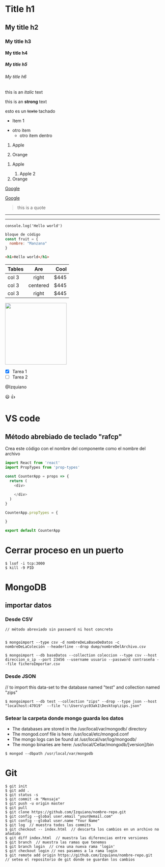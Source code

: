 <!-- Headings -->

# Title h1
## My title h2
### My title h3
#### My title h4
##### My title h5
###### My title h6

<!-- decoraciones de texto -->

this is an *italic* text

this is an **strong** text

esto es un ~~texto~~ tachado

<!-- <ul> Se puede escrib¡ir html o con asteriscos -->
<ul>
<li>Item 1</li>
</ul>

* otro item
  * otro item dentro

1. Apple
  
2. Orange
<ol>
<li>Apple</li>
  <ol>
    <li>Apple 2</li>
  </ol>
<li>Orange</li>
</ol>


<!-- Enlaces -->
<a href="https://google.es">Google</a>

[Google](https://google.es "Custom title")


<!-- Citas -->
> this is a quote

<!-- Lineas -->
---
___

<!-- Código -->
`console.log('Hello world')`

```javascript
bloque de código
const fruit = {
  nombre: "Manzana"
}
```

```html
<h1>Hello world</h1>
```

<!-- Tablas -->
| Tables  | Are         | Cool  |
| -       | :-:         |    -: |
| col 3   | right       | $445  |
| col 3   | centered    | $445  |
| col 3   | right       | $445  |

<!-- Imágenes -->

<img src="https://user-images.githubusercontent.com/674621/71187801-14e60a80-2280-11ea-94c9-e56576f76baf.png" width="200" />

<!-- GITHUB markdown -->

  <!-- Todo list -->

* [x] Tarea 1
* [ ] Tarea 2

<!-- Nombrer usuarios -->
@Izquiano

<!-- Lista de emojis -->
:smiley:
:+1:



# VS code

## Método abrebiado de teclado "rafcp"
Crea este código con el nombre del componente como el nombre del archivo

```javascript
import React from 'react'
import PropTypes from 'prop-types'

const CounterApp = props => {
  return (
    <div>
      
    </div>
  )
}

CounterApp.propTypes = {

}

export default CounterApp

```



# Cerrar proceso en un puerto

```shell
$ lsof -i tcp:3000
$ kill -9 PID
```


# MongoDB
## importar datos
### Desde CSV

```shell
// método abreviado sin password ni host concreto


$ mongoimport --type csv -d nombreDeLaBaseDeDatos -c nombreDeLaColeción --headerline --drop dump/nombreDelArchivo.csv

$ mongoimport --db baseDatos --collection coleccion --type csv --host direccion_o_ip --port 23456 --username usuario --password contraseña --file ficheroImportar.csv
```

### Desde JSON

// to import this data-set to the database named "test" and collection named "zips"
```shell
$ mongoimport --db test --collection "zips" --drop --type json --host "localhost:47019"  --file "c:\Users\yc03ak1\Desktop\zips.json"
```

### Setear la carpeta donde mongo guarda los datos
* The databases are stored in the /usr/local/var/mongodb/ directory
* The mongod.conf file is here: /usr/local/etc/mongod.conf
* The mongo logs can be found at /usr/local/var/log/mongodb/
* The mongo binaries are here: /usr/local/Cellar/mongodb/[version]/bin
```shell
$ mongod --dbpath /usr/local/var/mongodb
```


# Git
```shell
$ git init
$ git add .
$ git status -s 
$ git commit -m "Mensaje"
$ git push -u origin master
$ git pull
$ git clone https://github.com/Izquiano/nombre-repo.git
$ git config --global user.email "your@email.com"
$ git config --global user.name "Your Name"
$ git log  // muestra todos los commits
$ git checkout -- index.html  // descarta los cambios en un archivo no añadido
$ git diff index.html  // muestra las diferencias entre versiones
$ git branch  // muestra las ramas que tenemos
$ git branch login  // crea una nueva rama 'login'
$ git checkout login // nos pasamos a la rama login
$ git remote add origin https://github.com/Izquiano/nombre-repo.git  // setea el repositorio de git donde se guardan los cambios
```